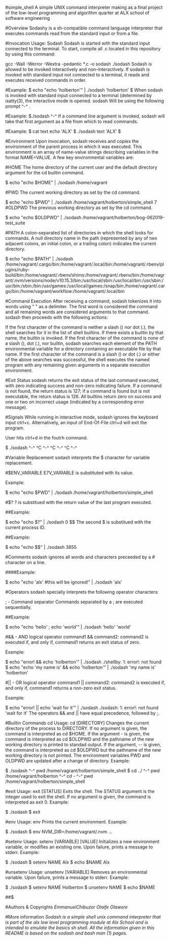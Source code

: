 #simple_shell
A simple UNIX command interpreter making as a final project of the low-level programming and algorithm quarter at ALX school of software engineering

#Overview
Sodashy is a sh-compatible command language interpreter that executes commands read from the standard input or from a file.

#Invocation
Usage: Sodash Sodash is started with the standard input connected to the terminal. To start, compile all .c located in this repository by using this command:

gcc -Wall -Werror -Wextra -pedantic *.c -o sodash ./sodash Sodash is allowed to be invoked interactively and non-interactively. If sodash is invoked with standard input not connected to a terminal, it reads and executes received commands in order.

#Example:
$ echo "echo 'holberton'" | ./sodash 'holberton' $ When sodash is invoked with standard input connected to a terminal (determined by isatty(3), the interactive mode is opened. sodash Will be using the following prompt ^-^ .

#Example:
$./sodash ^-^ If a command line argument is invoked, sodash will take that first argument as a file from which to read commands.

#Example:
$ cat text echo 'ALX' $ ./sodash text 'ALX' $

#Environment
Upon invocation, sodash receives and copies the environment of the parent process in which it was executed. This environment is an array of name-value strings describing variables in the format NAME=VALUE. A few key environmental variables are:

#HOME
The home directory of the current user and the default directory argument for the cd builtin command.

$ echo "echo $HOME" | ./sodash /home/vagrant

#PWD
The current working directory as set by the cd command.

$ echo "echo $PWD" | ./sodash /home/vagrant/holberton/simple_shell
7
#OLDPWD
The previous working directory as set by the cd command.

$ echo "echo $OLDPWD" | ./sodash /home/vagrant/holberton/bog-062019-test_suite

#PATH
A colon-separated list of directories in which the shell looks for commands. A null directory name in the path (represented by any of two adjacent colons, an initial colon, or a trailing colon) indicates the current directory.

$ echo "echo $PATH" | ./sodash /home/vagrant/.cargo/bin:/home/vagrant/.local/bin:/home/vagrant/.rbenv/plugins/ruby-build/bin:/home/vagrant/.rbenv/shims:/home/vagrant/.rbenv/bin:/home/vagrant/.nvm/versions/node/v10.15.3/bin:/usr/local/sbin:/usr/local/bin:/usr/sbin:/usr/bin:/sbin:/bin:/usr/games:/usr/local/games:/snap/bin:/home/vagrant/.cargo/bin:/home/vagrant/workflow:/home/vagrant/.local/bin

#Command Execution
After receiving a command, sodash tokenizes it into words using " " as a delimiter. The first word is considered the command and all remaining words are considered arguments to that command. sodash then proceeds with the following actions:

If the first character of the command is neither a slash () nor dot (.), the shell searches for it in the list of shell builtins. If there exists a builtin by that name, the builtin is invoked. If the first character of the command is none of a slash (), dot (.), nor builtin, sodash searches each element of the PATH environmental variable for a directory containing an executable file by that name. If the first character of the command is a slash () or dot (.) or either of the above searches was successful, the shell executes the named program with any remaining given arguments in a separate execution environment.

#Exit Status
sodash returns the exit status of the last command executed, with zero indicating success and non-zero indicating failure. If a command is not found, the return status is 127; if a command is found but is not executable, the return status is 126. All builtins return zero on success and one or two on incorrect usage (indicated by a corresponding error message).

#Signals
While running in interactive mode, sodash ignores the keyboard input ctrl+c. Alternatively, an input of End-Of-File ctrl+d will exit the program.

User hits ctrl+d in the foutrh command.

$ ./sodash ^-^ ^C ^-^ ^C ^-^ ^C ^-^

#Variable Replacement
sodash interprets the $ character for variable replacement.

#$ENV_VARIABLE
E7V_VARIABLE is substituted with its value.

Example:

$ echo "echo $PWD" | ./sodash /home/vagrant/holberton/simple_shell

#$?
? is substitued with the return value of the last program executed.

##Example:

$ echo "echo $?" | ./sodash 0 $$ The second $ is substitued with the current process ID.

##Example:

$ echo "echo $$" | ./sodash 3855

#Comments
sodash ignores all words and characters preceeded by a # character on a line.

####Example:

$ echo "echo 'alx' #this will be ignored!" | ./sodash 'alx'

#Operators
sodash specially interprets the following operator characters:

; - Command separator Commands separated by a ; are executed sequentially.

##Example:

$ echo "echo 'hello' ; echo 'world'" | ./sodash 'hello' 'world'

#&& - AND logical operator
command1 && command2: command2 is executed if, and only if, command1 returns an exit status of zero.

Example:

$ echo "error! && echo 'holberton'" | ./sodash ./shellby: 1: error!: not found $ echo "echo 'my name is' && echo 'holberton'" | ./sodash 'my name is' 'holberton'

#|| - OR logical operator
command1 || command2: command2 is executed if, and only if, command1 returns a non-zero exit status.

Example:

$ echo "error! || echo 'wait for it'" | ./sodash ./sodash: 1: error!: not found 'wait for it' The operators && and || have equal precedence, followed by ;.

#Builtin Commands
cd
Usage: cd [DIRECTORY] Changes the current directory of the process to DIRECTORY. If no argument is given, the command is interpreted as cd $HOME. If the argument - is given, the command is interpreted as cd $OLDPWD and the pathname of the new working directory is printed to standad output. If the argument, -- is given, the command is interpreted as cd $OLDPWD but the pathname of the new working directory is not printed. The environment variables PWD and OLDPWD are updated after a change of directory. Example:

$ ./sodash ^-^ pwd /home/vagrant/holberton/simple_shell $ cd ../ ^-^ pwd /home/vagrant/holberton ^-^ cd - ^-^ pwd /home/vagrant/holberton/simple_shell

#exit
Usage: exit [STATUS] Exits the shell. The STATUS argument is the integer used to exit the shell. If no argument is given, the command is interpreted as exit 0. Example:

$ ./sodash $ exit

#env
Usage: env Prints the current environment. Example:

$ ./sodash $ env NVM_DIR=/home/vagrant/.nvm ...

#setenv
Usage: setenv [VARIABLE] [VALUE] Initializes a new environment variable, or modifies an existing one. Upon failure, prints a message to stderr. Example:

$ ./sodash $ setenv NAME Alx $ echo $NAME Alx

#unsetenv
Usage: unsetenv [VARIABLE] Removes an environmental variable. Upon failure, prints a message to stderr. Example:

$ ./sodash $ setenv NAME Holberton $ unsetenv NAME $ echo $NAME

##$

#Authors & Copyrights
*EmmanuelChibuzor
Olaife Olawore*

#More information
*Sodash is a simple shell unix command interpreter that is part of the alx low level programming module at Alx School and is intended to emulate the basics sh shell. All the information given in this README is based on the sodash and bash man (1) pages.*
